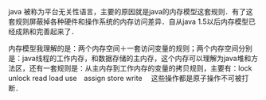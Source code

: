 

java 被称为平台无关性语言，主要的原因就是java的内存模型这套规则．有了这套规则屏蔽掉各种硬件和操作系统的内存访问差异．自从java 1.5以后内存模型已经成熟和完善起来了．

内存模型我理解的是：两个内存空间＋一套访问变量的规则；两个内存空间分别是：java线程的工作内存，和数据存储的主内存，这个内存可以理解为java堆和方法区，还有一套规则是：从主内存到工作内存的变量的拷贝规则，主要有：lock　unlock read load use　assign store write　
这些操作都是原子操作不可被打断．